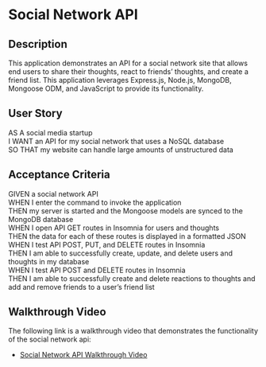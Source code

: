 # Social Network API

## Description

This application demonstrates an API for a social network site that allows end users to share their thoughts, react to friends’ thoughts, and create a friend list. This application leverages Express.js, Node.js, MongoDB, Mongoose ODM, and JavaScript to provide its functionality.

## User Story

AS A social media startup  
I WANT an API for my social network that uses a NoSQL database  
SO THAT my website can handle large amounts of unstructured data

## Acceptance Criteria

GIVEN a social network API  
WHEN I enter the command to invoke the application  
THEN my server is started and the Mongoose models are synced to the MongoDB database  
WHEN I open API GET routes in Insomnia for users and thoughts  
THEN the data for each of these routes is displayed in a formatted JSON  
WHEN I test API POST, PUT, and DELETE routes in Insomnia  
THEN I am able to successfully create, update, and delete users and thoughts in my database  
WHEN I test API POST and DELETE routes in Insomnia  
THEN I am able to successfully create and delete reactions to thoughts and add and remove friends to a user’s friend list

## Walkthrough Video

The following link is a walkthrough video that demonstrates the functionality of the social network api:

- [Social Network API Walkthrough Video](https://watch.screencastify.com/v/zPAcByA09iTlgfgYNDVR)

